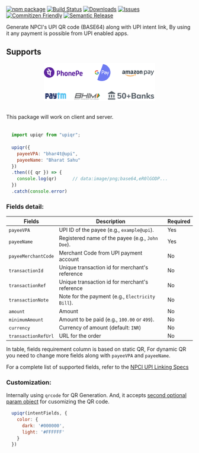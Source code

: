 [![npm package][npm-img]][npm-url]
[![Build Status][build-img]][build-url]
[![Downloads][downloads-img]][downloads-url]
[![Issues][issues-img]][issues-url]
[![Commitizen Friendly][commitizen-img]][commitizen-url]
[![Semantic Release][semantic-release-img]][semantic-release-url]

Generate NPCI's UPI QR code (BASE64) along with UPI intent link, By using it any payment is possible from UPI enabled apps.

## Supports

<div id="header" align="center">
  <img src="https://raw.githubusercontent.com/bhar4t/bhar4t/master/public/img/upis.png" width="300"/>
</div>

<br/>

This package will work on client and server.

```js

  import upiqr from "upiqr";

  upiqr({
    payeeVPA: "bhar4t@upi",
    payeeName: "Bharat Sahu"
  })
  .then(({ qr }) => {
    console.log(qr)      // data:image/png;base64,eR0lGODP...
  })
  .catch(console.error)

```

### Fields detail:

| Fields             | Description                                       | Required  |
|--------------------|---------------------------------------------------|-----------|
| `payeeVPA`         | UPI ID of the payee (e.g., `example@upi`).        | Yes       |
| `payeeName`        | Registered name of the payee (e.g., `John Doe`).  | Yes       |
| `payeeMerchantCode`| Merchant Code from UPI payment account            | No        |
| `transactionId`    | Unique transaction id for merchant's reference    | No        |
| `transactionRef`   | Unique transaction id for merchant's reference    | No        |
| `transactionNote`  | Note for the payment (e.g., `Electricity Bill`).  | No        |
| `amount`           | Amount                                            | No        |
| `minimumAmount`    | Amount to be paid (e.g., `100.00` or `499`).      | No        |
| `currency`         | Currency of amount (default: `INR`)               | No        |
| `transactionRefUrl`| URL for the order                                 | No        |


In table, fields requirement column is based on static QR, For dynamic QR you need to change more fields along with `payeeVPA` and `payeeName`.

For a complete list of supported fields, refer to the [NPCI UPI Linking Specs][upi-specs-url]

### Customization:

Internally using `qrcode` for QR Generation. And, it accepts [second optional param object][qr-code-options] for cusomizing the QR code.

```js
  upiqr(intentFields, {
    color: {
      dark: '#000000',
      light: '#FFFFFF'
    }
  })

```

<!--- [![Code Coverage][codecov-img]][codecov-url] --->

[build-img]:https://github.com/bhar4t/upiqr/actions/workflows/main.yml/badge.svg
[build-url]:https://github.com/bhar4t/upiqr/actions/workflows/main.yml
[downloads-img]:https://img.shields.io/npm/dt/upiqr
[downloads-url]:https://www.npmtrends.com/upiqr
[npm-img]:https://img.shields.io/npm/v/upiqr
[npm-url]:https://www.npmjs.com/package/upiqr
[issues-img]:https://img.shields.io/github/issues/bhar4t/upiqr
[issues-url]:https://github.com/bhar4t/upiqr/issues
[codecov-img]:https://codecov.io/gh/bhar4t/upiqr/branch/main/graph/badge.svg
[codecov-url]:https://codecov.io/gh/bhar4t/upiqr
[semantic-release-img]:https://img.shields.io/badge/%20%20%F0%9F%93%A6%F0%9F%9A%80-semantic--release-e10079.svg
[semantic-release-url]:https://github.com/semantic-release/semantic-release
[commitizen-img]:https://img.shields.io/badge/commitizen-friendly-brightgreen.svg
[commitizen-url]:http://commitizen.github.io/cz-cli/
[qr-code-options]:https://www.npmjs.com/package/qrcode#qr-code-options
[upi-specs-url]:https://www.npci.org.in/PDF/npci/upi/circular/2017/Circular18_BankCompliances_to_enbaleUPIMerchantecosystem_0.pdf
